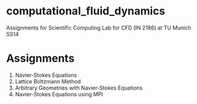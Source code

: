 computational_fluid_dynamics
============================

Assignments for Scientific Computing Lab for CFD (IN 2186) at TU Munich SS14

Assignments
============================

1. Navier-Stokes Equations
2. Lattice Boltzmann Method
3. Arbitrary Geometries with Navier-Stokes Equations
4. Navier-Stokes Equations using MPI
